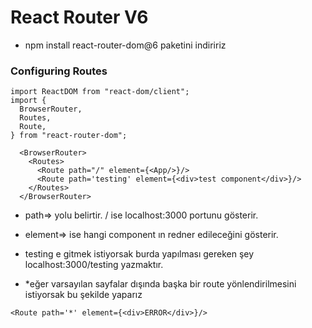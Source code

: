 # React Router V6

* npm install react-router-dom@6 paketini indiririz


### Configuring Routes

```
import ReactDOM from "react-dom/client";
import {
  BrowserRouter,
  Routes,
  Route,
} from "react-router-dom";
```

```
  <BrowserRouter>
    <Routes>
      <Route path="/" element={<App/>}/>
      <Route path='testing' element={<div>test component</div>}/>
    </Routes>
  </BrowserRouter>
```
* path=> yolu belirtir.
/ ise localhost:3000 portunu gösterir.
* element=> ise hangi component ın redner edileceğini gösterir.

* testing e gitmek istiyorsak burda yapılması gereken şey localhost:3000/testing yazmaktır.

*  *eğer varsayılan sayfalar dışında başka bir route yönlendirilmesini istiyorsak bu şekilde yaparız

```
<Route path='*' element={<div>ERROR</div>}/>
```







